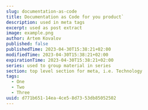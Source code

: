 ```yaml
---
slug: documentation-as-code
title: Documentation as Code for you product`
description: used in meta tags
excerpt: used as post extract
image: example.png
author: Artem Kovalov
published: false
publishedTime: 2023-04-30T15:38:21+02:00
modifiedTime: 2023-04-30T15:38:21+02:00
expirationTime: 2023-04-30T15:38:21+02:00
series: used to group material in series
section: top level section for meta, i.e. Technology
tags:
  - One
  - Two
  - Three
uuid: d771b651-14ea-4ce5-8d73-53db85052502
---
```

